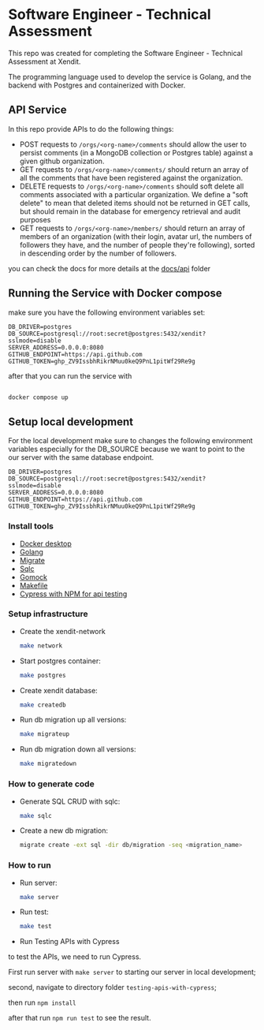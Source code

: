 # Software Engineer - Technical Assessment

This repo was created for completing the Software Engineer -
Technical Assessment at Xendit.

The programming language used to develop the service is Golang, and the backend with Postgres and containerized with Docker.

## API Service

In this repo provide APIs to do the following things:

- POST requests to `/orgs/<org-name>/comments` should allow the user to persist comments (in a MongoDB collection or Postgres table) against a given github organization.
- GET requests to `/orgs/<org-name>/comments/` should return an array of all the comments that have been registered against the organization.
- DELETE requests to `/orgs/<org-name>/comments` should soft delete all comments associated with a particular organization. We define a "soft delete" to mean that deleted items should not be returned in GET calls, but should remain in the database for emergency retrieval and audit purposes
- GET requests to `/orgs/<org-name>/members/` should return an array of members of an organization (with their login, avatar url, the numbers of followers they have, and the number of people they're following), sorted in descending order by the number of followers.

you can check the docs for more details at the [docs/api](./docs/api/README.md) folder

## Running the Service with Docker compose

make sure you have the following environment variables set:

```.env
DB_DRIVER=postgres
DB_SOURCE=postgresql://root:secret@postgres:5432/xendit?sslmode=disable
SERVER_ADDRESS=0.0.0.0:8080
GITHUB_ENDPOINT=https://api.github.com
GITHUB_TOKEN=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
```

after that you can run the service with

```cmd

docker compose up

```

## Setup local development

For the local development make sure to changes the following environment variables especially for the DB_SOURCE because we want to point to the our server with the same database endpoint.

```.env
DB_DRIVER=postgres
DB_SOURCE=postgresql://root:secret@postgres:5432/xendit?sslmode=disable
SERVER_ADDRESS=0.0.0.0:8080
GITHUB_ENDPOINT=https://api.github.com
GITHUB_TOKEN=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
```

### Install tools

- [Docker desktop](https://www.docker.com/products/docker-desktop)
- [Golang](https://golang.org/)
- [Migrate](https://github.com/golang-migrate/migrate/tree/master/cmd/migrate)
- [Sqlc](https://github.com/kyleconroy/sqlc#installation)
- [Gomock](https://github.com/golang/mock)
- [Makefile](https://www.gnu.org/software/make/manual/make.html)
- [Cypress with NPM for api testing](https://docs.cypress.io)

### Setup infrastructure

- Create the xendit-network

  ```bash
  make network
  ```

- Start postgres container:

  ```bash
  make postgres
  ```

- Create xendit database:

  ```bash
  make createdb
  ```

- Run db migration up all versions:

  ```bash
  make migrateup
  ```

- Run db migration down all versions:

  ```bash
  make migratedown
  ```

### How to generate code

- Generate SQL CRUD with sqlc:

  ```bash
  make sqlc
  ```

- Create a new db migration:

  ```bash
  migrate create -ext sql -dir db/migration -seq <migration_name>
  ```

### How to run

- Run server:

  ```bash
  make server
  ```

- Run test:

  ```bash
  make test
  ```

- Run Testing APIs with Cypress

to test the APIs, we need to run Cypress.

First run server with `make server` to starting our server in local development;

second, navigate to directory folder `testing-apis-with-cypress`;

then run `npm install`

after that run `npm run test` to see the result.
